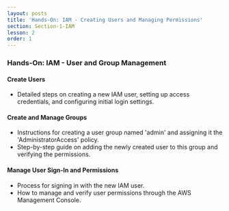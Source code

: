 ```yaml
---
layout: posts
title: 'Hands-On: IAM - Creating Users and Managing Permissions'
section: Section-1-IAM
lesson: 2
order: 1
---
```


### Hands-On: IAM - User and Group Management

#### Create Users

- Detailed steps on creating a new IAM user, setting up access credentials, and configuring initial login settings.

<!-- pagebreak -->

#### Create and Manage Groups

- Instructions for creating a user group named 'admin' and assigning it the 'AdministratorAccess' policy.
- Step-by-step guide on adding the newly created user to this group and verifying the permissions.

<!-- pagebreak -->

#### Manage User Sign-In and Permissions

- Process for signing in with the new IAM user.
- How to manage and verify user permissions through the AWS Management Console.
